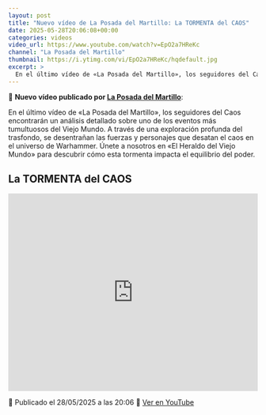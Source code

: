 ```yaml
---
layout: post
title: "Nuevo vídeo de La Posada del Martillo: La TORMENTA del CAOS"
date: 2025-05-28T20:06:08+00:00
categories: videos
video_url: https://www.youtube.com/watch?v=EpO2a7HReKc
channel: "La Posada del Martillo"
thumbnail: https://i.ytimg.com/vi/EpO2a7HReKc/hqdefault.jpg
excerpt: >
  En el último vídeo de «La Posada del Martillo», los seguidores del Caos encontrarán un análisis detallado sobre uno de los eventos más tumultuosos del Viejo Mundo. A través de una exploración profunda del trasfondo, se desentrañan las fuerzas y personajes que desatan el caos en el universo de Warhammer. Únete a nosotros en «El Heraldo del Viejo Mundo» para descubrir cómo esta tormenta impacta el equilibrio del poder.
---
```


🎥 **Nuevo vídeo publicado por [La Posada del Martillo](https://www.youtube.com/channel/UCuRsk2Iq9PZoC3XPLAPePEQ)**:

En el último vídeo de «La Posada del Martillo», los seguidores del Caos encontrarán un análisis detallado sobre uno de los eventos más tumultuosos del Viejo Mundo. A través de una exploración profunda del trasfondo, se desentrañan las fuerzas y personajes que desatan el caos en el universo de Warhammer. Únete a nosotros en «El Heraldo del Viejo Mundo» para descubrir cómo esta tormenta impacta el equilibrio del poder.

## La TORMENTA del CAOS

<iframe width="100%" height="400" src="https://www.youtube.com/embed/EpO2a7HReKc" frameborder="0" allowfullscreen></iframe>

📅 Publicado el 28/05/2025 a las 20:06
🔗 [Ver en YouTube](https://www.youtube.com/watch?v=EpO2a7HReKc)
